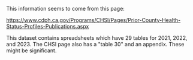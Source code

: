 
This information seems to come from this page:

https://www.cdph.ca.gov/Programs/CHSI/Pages/Prior-County-Health-Status-Profiles-Publications.aspx

This dataset contains spreadsheets which have 29 tables for 2021, 2022, and 2023. The CHSI page also has
a "table 30" and an appendix. These might be significant.


